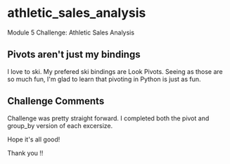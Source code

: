 # athletic_sales_analysis
Module 5 Challenge: Athletic Sales Analysis

## Pivots aren't just my bindings

I love to ski. My prefered ski bindings are Look Pivots. Seeing as those are so much fun, I'm glad to learn that pivoting in Python is just as fun.

## Challenge Comments

Challenge was pretty straight forward. I completed both the pivot and group_by version of each excersize. 

Hope it's all good! 

Thank you !!
